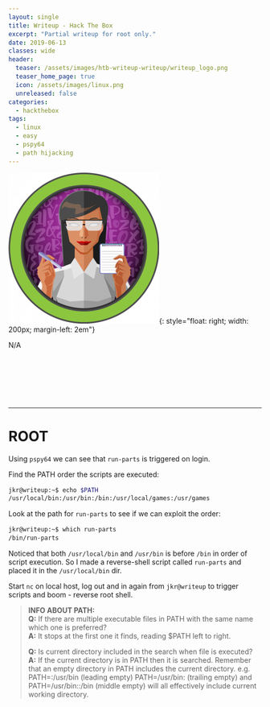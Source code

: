 ```yaml
---
layout: single
title: Writeup - Hack The Box
excerpt: "Partial writeup for root only."
date: 2019-06-13
classes: wide
header:
  teaser: /assets/images/htb-writeup-writeup/writeup_logo.png
  teaser_home_page: true
  icon: /assets/images/linux.png
  unreleased: false
categories:
  - hackthebox
tags:  
  - linux
  - easy
  - pspy64
  - path hijacking
---
```


![](/assets/images/htb-writeup-writeup/writeup_logo.png){: style="float: right; width: 200px; margin-left: 2em"}

N/A<br><br><br><br><br><br><br>

----------------

# ROOT

Using `pspy64` we can see that `run-parts` is triggered on login.

Find the PATH order the scripts are executed:
```bash
jkr@writeup:~$ echo $PATH
/usr/local/bin:/usr/bin:/bin:/usr/local/games:/usr/games
```

Look at the path for `run-parts` to see if we can exploit the order:
```bash
jkr@writeup:~$ which run-parts
/bin/run-parts
```

Noticed that both `/usr/local/bin` and `/usr/bin` is before `/bin` in order of script execution. So I made a reverse-shell script called `run-parts` and placed it in the `/usr/local/bin` dir.

Start `nc` on local host, log out and in again from `jkr@writeup` to trigger scripts and boom - reverse root shell.


> **INFO ABOUT PATH:**<br>
> **Q:** If there are multiple executable files in PATH with the same name which one is preferred?<br>
> **A:** It stops at the first one it finds, reading $PATH left to right.<br>
>
> **Q:** Is current directory included in the search when file is executed?<br>
> **A:** If the current directory is in PATH then it is searched. Remember that an empty directory in PATH includes the current directory. e.g. PATH=:/usr/bin (leading empty) PATH=/usr/bin: (trailing empty) and PATH=/usr/bin::/bin (middle empty) will all effectively include current working directory.
